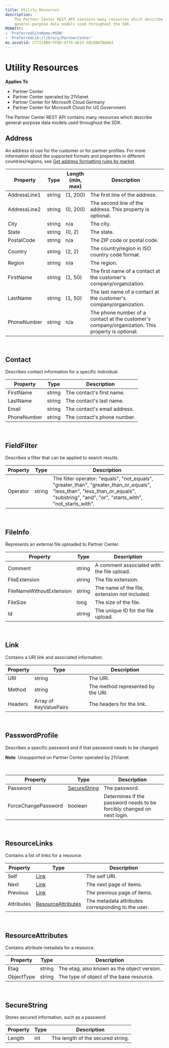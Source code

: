 ```yaml
---
title: Utility Resources
description: 
    The Partner Center REST API contains many resources which describe
    general-purpose data models used throughout the SDK.
MSHAttr:
- 'PreferredSiteName:MSDN'
- 'PreferredLib:/library/PartnerCenter'
ms.assetid: C77219B9-FFDD-4779-AE15-5B15BA7BA863
---
```


# Utility Resources


<span class="sidebar_heading" style="font-weight: bold;">Applies
To</span>

-   Partner Center
-   Partner Center operated by 21Vianet
-   Partner Center for Microsoft Cloud Germany
-   Partner Center for Microsoft Cloud for US Government

The Partner Center REST API contains many resources which describe
general-purpose data models used throughout the SDK.

## <span id="address"></span><span id="ADDRESS"></span>Address


An address to use for the customer or for partner profiles. For more
information about the supported formats and properties in different
countries/regions, see [Get address formatting rules by
market](get_market_specific_validation_data.htm).

| Property     | Type   | Length (min, max) | Description                                                                                      |
|--------------|--------|-------------------|--------------------------------------------------------------------------------------------------|
| AddressLine1 | string | (1, 200)          | The first line of the address.                                                                   |
| AddressLine2 | string | (0, 200)          | The second line of the address. This property is optional.                                       |
| City         | string | n/a               | The city.                                                                                        |
| State        | string | (0, 2)            | The state.                                                                                       |
| PostalCode   | string | n/a               | The ZIP code or postal code.                                                                     |
| Country      | string | (2, 2)            | The country/region in ISO country code format.                                                   |
| Region       | string | n/a               | The region.                                                                                      |
| FirstName    | string | (1, 50)           | The first name of a contact at the customer's company/organization.                              |
| LastName     | string | (1, 50)           | The last name of a contact at the customer's company/organization.                               |
| PhoneNumber  | string | n/a               | The phone number of a contact at the customer's company/organization. This property is optional. |

 

## <span id="Contact"></span><span id="contact"></span><span id="CONTACT"></span>Contact


Describes contact information for a specific individual.

| Property    | Type   | Description                  |
|-------------|--------|------------------------------|
| FirstName   | string | The contact's first name.    |
| LastName    | string | The contact's last name.     |
| Email       | string | The contact's email address. |
| PhoneNumber | string | The contact's phone number.  |

 

## <span id="FieldFilter"></span><span id="fieldfilter"></span><span id="FIELDFILTER"></span>FieldFilter


Describes a filter that can be applied to search results.

| Property | Type   | Description                                                                                                                                                                                        |
|----------|--------|----------------------------------------------------------------------------------------------------------------------------------------------------------------------------------------------------|
| Operator | string | The filter operator: "equals", "not\_equals", "greater\_than", "greater\_than\_or\_equals", "less\_than", "less\_than\_or\_equals", "substring", "and", "or", "starts\_with", "not\_starts\_with". |

 

## <span id="FileInfo"></span><span id="fileinfo"></span><span id="FILEINFO"></span>FileInfo


Represents an external file uploaded to Partner Center.

| Property                 | Type   | Description                                   |
|--------------------------|--------|-----------------------------------------------|
| Comment                  | string | A comment associated with the file upload.    |
| FileExtension            | string | The file extension.                           |
| FileNameWithoutExtension | string | The name of the file, extension not included. |
| FileSize                 | long   | The size of the file.                         |
| Id                       | string | The unique ID for the file upload.            |

 

## <span id="Link"></span><span id="link"></span><span id="LINK"></span>Link


Contains a URI link and associated information.

| Property | Type                   | Description                        |
|----------|------------------------|------------------------------------|
| URI      | string                 | The URI.                           |
| Method   | string                 | The method represented by the URI. |
| Headers  | Array of KeyValuePairs | The headers for the link.          |

 

## <span id="PasswordProfile"></span><span id="passwordprofile"></span><span id="PASSWORDPROFILE"></span>PasswordProfile


Describes a specific password and if that password needs to be changed.

**Note**  Unsupported on Partner Center operated by 21Vianet.

 

| Property            | Type                          | Description                                                            |
|---------------------|-------------------------------|------------------------------------------------------------------------|
| Password            | [SecureString](#securestring) | The password.                                                          |
| ForceChangePassword | boolean                       | Determines if the password needs to be forcibly changed on next login. |

 

## <span id="ResourceLinks"></span><span id="resourcelinks"></span><span id="RESOURCELINKS"></span>ResourceLinks


Contains a list of links for a resource.

| Property   | Type                                      | Description                                        |
|------------|-------------------------------------------|----------------------------------------------------|
| Self       | [Link](#link)                             | The self URI.                                      |
| Next       | [Link](#link)                             | The next page of items.                            |
| Previous   | [Link](#link)                             | The previous page of items.                        |
| Attributes | [ResourceAttributes](#resourceattributes) | The metadata attributes corresponding to the user. |

 

## <span id="ResourceAttributes"></span><span id="resourceattributes"></span><span id="RESOURCEATTRIBUTES"></span>ResourceAttributes


Contains attribute metadata for a resource.

| Property   | Type   | Description                                 |
|------------|--------|---------------------------------------------|
| Etag       | string | The etag, also known as the object version. |
| ObjectType | string | The type of object of the base resource.    |

 

## <span id="SecureString"></span><span id="securestring"></span><span id="SECURESTRING"></span>SecureString


Stores secured information, such as a password.

| Property | Type | Description                       |
|----------|------|-----------------------------------|
| Length   | int  | The length of the secured string. |

 

 

 




